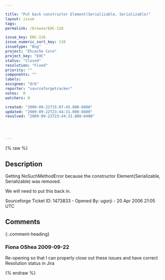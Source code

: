 ```yaml
---

title: "Put back constructor Element(Serializable, Serializable)"
layout: issue
tags: 
permalink: /browse/EHC-116

issue_key: EHC-116
issue_numeric_sort_key: 116
issuetype: "Bug"
project: "Ehcache Core"
project_key: "EHC"
status: "Closed"
resolution: "Fixed"
priority: ""
components: ""
labels: 
assignee: "drb"
reporter: "sourceforgetracker"
votes:  0
watchers: 0

created: "2009-09-21T15:07:45.000-0400"
updated: "2009-09-22T23:44:31.000-0400"
resolved: "2009-09-22T23:44:31.000-0400"




---
```


{% raw %}

## Description

<div markdown="1" class="description">

Getting NoSuchMethodError because the constructor
Element(Serializable, Serializable)
was removed.

We will need to put this back in.


Sourceforge Ticket ID: 1473833 - Opened By: ugorji - 20 Apr 2006 21:05 UTC

</div>

## Comments


{:.comment-heading}
### **Fiona OShea** <span class="date">2009-09-22</span>

<div markdown="1" class="comment">

Re-opening so that I can properly close out these issues and have correct Resolution status in Jira

</div>



{% endraw %}
